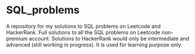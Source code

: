 # SQL_problems
A repository for my solutions to SQL problems on Leetcode and HackerRank. Full solutions to all the SQL problems on Leetcode non-premium account. Solutions to HackerRank would only be intermediate and advanced (still working in progress). It is used for learning purpose only.
